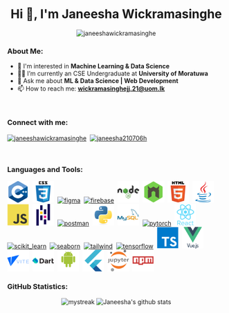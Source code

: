<h1 align="center">Hi 👋, I'm Janeesha Wickramasinghe</h1>
<p align="center"><img src="https://komarev.com/ghpvc/?username=JaneeshaJ2001&label=Profile%20views&color=0e75b6&style=flat" alt="janeeshawickramasinghe" /></p>



<h3>About Me:</h3>

- 👀 I'm interested in **Machine Learning & Data Science**
- 🧑‍🎓 I’m currently an CSE Undergraduate at **University of Moratuwa**
- 💬 Ask me about **ML & Data Science | Web Development**
- 📫 How to reach me: **wickramasinghejj.21@uom.lk**

<br>
<h3>Connect with me:</h3>
<p align="left">
<a href="https://www.linkedin.com/in/janeesha-wickramasinghe/" target="_blank"><img align="center" src="https://raw.githubusercontent.com/rahuldkjain/github-profile-readme-generator/master/src/images/icons/Social/linked-in-alt.svg" alt="janeeshawickramasinghe" height="30" width="40" /></a>&nbsp;
<a href="https://www.kaggle.com/janeesha210706h" target="_blank"><img align="center" src="https://raw.githubusercontent.com/rahuldkjain/github-profile-readme-generator/master/src/images/icons/Social/kaggle.svg" alt="janeesha210706h" height="30" width="40" /></a>&nbsp;
</p>

<br>
<h3 align="left">Languages and Tools:</h3>
<p align="left">  
  <a href="https://www.w3schools.com/cpp/" target="_blank" rel="noreferrer"><img src="https://raw.githubusercontent.com/devicons/devicon/master/icons/cplusplus/cplusplus-original.svg" alt="cplusplus" width="50" height="50"/></a>&nbsp;
  <a href="https://www.w3schools.com/css/" target="_blank" rel="noreferrer"><img src="https://raw.githubusercontent.com/devicons/devicon/master/icons/css3/css3-original-wordmark.svg" alt="css3" width="50" height="50"/></a>&nbsp;  
  <a href="https://www.figma.com/" target="_blank" rel="noreferrer"><img src="https://www.vectorlogo.zone/logos/figma/figma-icon.svg" alt="figma" width="50" height="50"/></a>&nbsp;  
  <a href="https://firebase.google.com/" target="_blank" rel="noreferrer"><img src="https://www.vectorlogo.zone/logos/firebase/firebase-icon.svg" alt="firebase" width="50" height="50"/></a>&nbsp; 
  <a href="https://nodejs.org" target="_blank" rel="noreferrer"><img src="https://raw.githubusercontent.com/devicons/devicon/master/icons/nodejs/nodejs-original-wordmark.svg" alt="nodejs" width="50" height="50"/></a>&nbsp;
  <a href="https://nodemon.io/" target="_blank" rel="noreferrer"><img src="https://github.com/devicons/devicon/blob/master/icons/nodemon/nodemon-original.svg" alt="nodemon" width="50" height="50"/></a>&nbsp;
  <a href="https://www.w3.org/html/" target="_blank" rel="noreferrer"><img src="https://raw.githubusercontent.com/devicons/devicon/master/icons/html5/html5-original-wordmark.svg" alt="html5" width="50" height="50"/></a>&nbsp;
  <a href="https://www.java.com" target="_blank" rel="noreferrer"><img src="https://raw.githubusercontent.com/devicons/devicon/master/icons/java/java-original.svg" alt="java" width="50" height="50"/></a>&nbsp;
  <a href="https://developer.mozilla.org/en-US/docs/Web/JavaScript" target="_blank" rel="noreferrer"><img src="https://raw.githubusercontent.com/devicons/devicon/master/icons/javascript/javascript-original.svg" alt="javascript" width="50" height="50"/></a>&nbsp;  
  <a href="https://pandas.pydata.org/" target="_blank" rel="noreferrer"><img src="https://raw.githubusercontent.com/devicons/devicon/2ae2a900d2f041da66e950e4d48052658d850630/icons/pandas/pandas-original.svg" alt="pandas" width="50" height="50"/></a>&nbsp;
  <a href="https://postman.com" target="_blank" rel="noreferrer"><img src="https://www.vectorlogo.zone/logos/getpostman/getpostman-icon.svg" alt="postman" width="50" height="50"/></a>&nbsp;
  <a href="https://www.python.org" target="_blank" rel="noreferrer"><img src="https://raw.githubusercontent.com/devicons/devicon/master/icons/python/python-original.svg" alt="python" width="50" height="50"/></a>&nbsp;
  <a href="https://www.mysql.com/" target="_blank" rel="noreferrer"><img src="https://raw.githubusercontent.com/devicons/devicon/master/icons/mysql/mysql-original-wordmark.svg" alt="mysql" width="50" height="50"/></a>&nbsp;
  <a href="https://pytorch.org/" target="_blank" rel="noreferrer"><img src="https://www.vectorlogo.zone/logos/pytorch/pytorch-icon.svg" alt="pytorch" width="50" height="50"/></a>&nbsp;
  <a href="https://reactjs.org/" target="_blank" rel="noreferrer"><img src="https://raw.githubusercontent.com/devicons/devicon/master/icons/react/react-original-wordmark.svg" alt="react" width="50" height="50"/></a>&nbsp;
  <a href="https://scikit-learn.org/" target="_blank" rel="noreferrer"><img src="https://upload.wikimedia.org/wikipedia/commons/0/05/Scikit_learn_logo_small.svg" alt="scikit_learn" width="50" height="50"/></a>&nbsp;
  <a href="https://seaborn.pydata.org/" target="_blank" rel="noreferrer"><img src="https://seaborn.pydata.org/_images/logo-mark-lightbg.svg" alt="seaborn" width="50" height="50"/></a>&nbsp;
  <a href="https://tailwindcss.com/" target="_blank" rel="noreferrer"><img src="https://www.vectorlogo.zone/logos/tailwindcss/tailwindcss-icon.svg" alt="tailwind" width="50" height="50"/></a>&nbsp;
  <a href="https://www.tensorflow.org" target="_blank" rel="noreferrer"><img src="https://www.vectorlogo.zone/logos/tensorflow/tensorflow-icon.svg" alt="tensorflow" width="50" height="50"/></a>&nbsp;
  <a href="https://www.typescriptlang.org/" target="_blank" rel="noreferrer"><img src="https://raw.githubusercontent.com/devicons/devicon/master/icons/typescript/typescript-original.svg" alt="typescript" width="50" height="50"/></a>&nbsp;
  <a href="https://vuejs.org/" target="_blank" rel="noreferrer"><img src="https://raw.githubusercontent.com/devicons/devicon/master/icons/vuejs/vuejs-original-wordmark.svg" alt="vuejs" width="50" height="50"/></a>&nbsp;
  <a href="https://vitejs.dev/" target="_blank" rel="noreferrer"><img src="https://github.com/devicons/devicon/blob/master/icons/vite/vite-original-wordmark.svg" alt="vite" width="50" height="50"/></a>&nbsp;
  <a href="https://dart.dev/" target="_blank" rel="noreferrer"><img src="https://github.com/devicons/devicon/blob/master/icons/dart/dart-original-wordmark.svg" alt="dart" width="50" height="50"/></a>&nbsp;
  <a href="https://developer.android.com" target="_blank" rel="noreferrer"><img src="https://github.com/devicons/devicon/blob/master/icons/android/android-original-wordmark.svg" alt="android" width="50" height="50"/></a>&nbsp;
  <a href="https://flutter.dev" target="_blank" rel="noreferrer"><img src="https://github.com/devicons/devicon/blob/master/icons/flutter/flutter-original.svg" alt="flutter" width="50" height="50"/></a>&nbsp;
  <a href="https://jupyter.org/" target="_blank" rel="noreferrer"><img src="https://github.com/devicons/devicon/blob/master/icons/jupyter/jupyter-original-wordmark.svg" alt="jupyter" width="50" height="50"/></a>&nbsp;
  <a href="https://www.npmjs.com/" target="_blank" rel="noreferrer"><img src="https://github.com/devicons/devicon/blob/master/icons/npm/npm-original-wordmark.svg" alt="npm" width="50" height="50"/></a>&nbsp;
</p>

<h3 align="left">GitHub Statistics:</h3>
<p align="center">
  <img src="https://github-readme-streak-stats.herokuapp.com/?user=JaneeshaJ2001&theme=github-dark-blue" alt="mystreak" width="51%" />
  <img src="https://github-readme-stats.vercel.app/api?username=JaneeshaJ2001&show_icons=true&theme=github_dark" alt="Janeesha's github stats" width="48%" />
</p>
